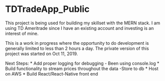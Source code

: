 # TDTradeApp_Public

This project is being used for building my skillset with the MERN stack. I am using TD Ameritrade since I have an existing account and investing is an interest of mine.

This is a work in progress where the opportunity to do development is generally limited to less than 2 hours a day. The private version of this project was started on Oct 11, 2019.

Next Steps:
    * Add proper logging for debugging
        - Been using console.log
    * Build functionality to stream prices throughout the data
        -Store to db
    * Host on AWS
    * Build React/React-Native front end
